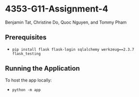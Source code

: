 ﻿# 4353-G11-Assignment-4

Benjamin Tat, Christine Do, Quoc Nguyen, and Tommy Pham

## Prerequisites

- `pip install flask flask-login sqlalchemy werkzeug==2.3.7 flask_testing`

## Running the Application

To host the app locally:

- `python -m app`
